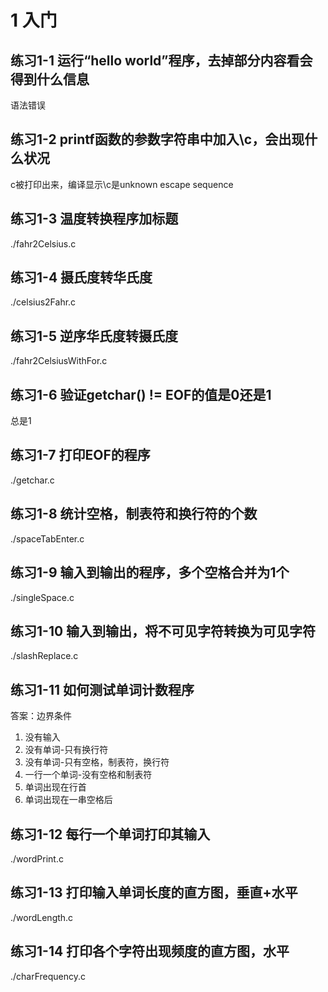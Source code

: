 # 1 入门

## 练习1-1 运行“hello world”程序，去掉部分内容看会得到什么信息

语法错误

## 练习1-2 printf函数的参数字符串中加入\c，会出现什么状况

c被打印出来，编译显示\c是unknown escape sequence

## 练习1-3 温度转换程序加标题

./fahr2Celsius.c

## 练习1-4 摄氏度转华氏度

./celsius2Fahr.c

## 练习1-5 逆序华氏度转摄氏度

./fahr2CelsiusWithFor.c

## 练习1-6 验证getchar() != EOF的值是0还是1

总是1

## 练习1-7 打印EOF的程序

./getchar.c

## 练习1-8 统计空格，制表符和换行符的个数

./spaceTabEnter.c

## 练习1-9 输入到输出的程序，多个空格合并为1个

./singleSpace.c

## 练习1-10 输入到输出，将不可见字符转换为可见字符

./slashReplace.c

## 练习1-11 如何测试单词计数程序

答案：边界条件

1. 没有输入
2. 没有单词-只有换行符
3. 没有单词-只有空格，制表符，换行符
4. 一行一个单词-没有空格和制表符
5. 单词出现在行首
6. 单词出现在一串空格后

## 练习1-12 每行一个单词打印其输入

./wordPrint.c

## 练习1-13 打印输入单词长度的直方图，垂直+水平

./wordLength.c

## 练习1-14 打印各个字符出现频度的直方图，水平

./charFrequency.c